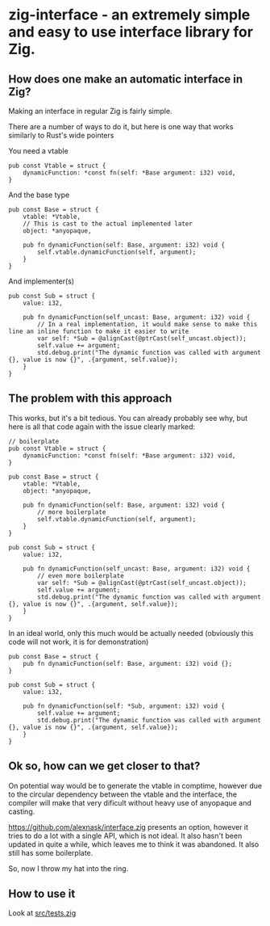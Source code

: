 # zig-interface - an extremely simple and easy to use interface library for Zig.


## How does one make an automatic interface in Zig?

Making an interface in regular Zig is fairly simple.

There are a number of ways to do it, but here is one way that works similarly to Rust's wide pointers

You need a vtable
```Zig
pub const Vtable = struct {
    dynamicFunction: *const fn(self: *Base argument: i32) void,
}
```

And the base type
```Zig
pub const Base = struct {
    vtable: *Vtable,
    // This is cast to the actual implemented later
    object: *anyopaque,

    pub fn dynamicFunction(self: Base, argument: i32) void {
        self.vtable.dynamicFunction(self, argument);
    }
}
```

And implementer(s)
```Zig
pub const Sub = struct {
    value: i32,

    pub fn dynamicFunction(self_uncast: Base, argument: i32) void {
        // In a real implementation, it would make sense to make this line an inline function to make it easier to write
        var self: *Sub = @alignCast(@ptrCast(self_uncast.object));
        self.value += argument;
        std.debug.print("The dynamic function was called with argument {}, value is now {}", .{argument, self.value});
    }
}
```

## The problem with this approach

This works, but it's a bit tedious. You can already probably see why, but here is all that code again with the issue clearly marked:

```Zig
// boilerplate
pub const Vtable = struct {
    dynamicFunction: *const fn(self: *Base argument: i32) void,
}

pub const Base = struct {
    vtable: *Vtable,
    object: *anyopaque,

    pub fn dynamicFunction(self: Base, argument: i32) void {
        // more boilerplate
        self.vtable.dynamicFunction(self, argument);
    }
}

pub const Sub = struct {
    value: i32,

    pub fn dynamicFunction(self_uncast: Base, argument: i32) void {
        // even more boilerplate
        var self: *Sub = @alignCast(@ptrCast(self_uncast.object));
        self.value += argument;
        std.debug.print("The dynamic function was called with argument {}, value is now {}", .{argument, self.value});
    }
}
```

In an ideal world, only this much would be actually needed (obviously this code will not work, it is for demonstration)

```Zig
pub const Base = struct {
    pub fn dynamicFunction(self: Base, argument: i32) void {};
}

pub const Sub = struct {
    value: i32,

    pub fn dynamicFunction(self: *Sub, argument: i32) void {
        self.value += argument;
        std.debug.print("The dynamic function was called with argument {}, value is now {}", .{argument, self.value});
    }
}
```

## Ok so, how can we get closer to that?

On potential way would be to generate the vtable in comptime, however due to the circular dependency between the vtable and the interface, the compiler will make that very dificult without heavy use of anyopaque and casting.

https://github.com/alexnask/interface.zig presents an option, however it tries to do a lot with a single API, which is not ideal. It also hasn't been updated in quite a while, which leaves me to think it was abandoned. It also still has some boilerplate.

So, now I throw my hat into the ring.

## How to use it

Look at [src/tests.zig](src/tests.zig)